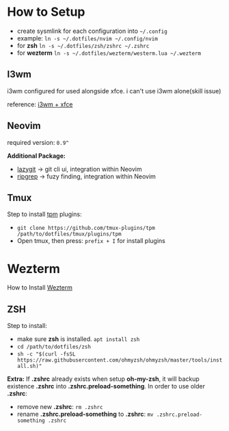 # How to Setup
- create sysmlink for each configuration into `~/.config`
- example: `ln -s ~/.dotfiles/nvim ~/.config/nvim`
- for **zsh** `ln -s ~/.dotfiles/zsh/zshrc ~/.zshrc`
- for **wezterm** `ln -s ~/.dotfiles/wezterm/westerm.lua ~/.wezterm`

## I3wm
i3wm configured for used alongside xfce. i can't use i3wm alone(skill issue)

reference: [i3wm + xfce](https://feeblenerd.blogspot.com/2015/11/pretty-i3-with-xfce.html)

## Neovim 
required version: `0.9^`

**Additional Package:**
- [lazygit](https://github.com/jesseduffield/lazygit) -> git cli ui, integration within Neovim
- [ripgrep](https://github.com/BurntSushi/ripgrep) -> fuzy finding, integration within Neovim

## Tmux
Step to install [tpm](https://github.com/tmux-plugins/tpm) plugins:
- `git clone https://github.com/tmux-plugins/tpm /path/to/dotfiles/tmux/plugins/tpm`
- Open tmux, then press: `prefix + I` for install plugins

# Wezterm
How to Install [Wezterm](https://wezfurlong.org/wezterm/installation.html)

## ZSH
Step to install:
- make sure **zsh** is installed. `apt install zsh`
- `cd /path/to/dotfiles/zsh`
- `sh -c "$(curl -fsSL https://raw.githubusercontent.com/ohmyzsh/ohmyzsh/master/tools/install.sh)"`

**Extra:** If **.zshrc** already exists when setup **oh-my-zsh**, it will backup existence **.zshrc** into **.zshrc.preload-something**. In order to use older **.zshrc**:
- remove new **.zshrc**: `rm .zshrc`
- rename **.zshrc.preload-something** to **.zshrc**: `mv .zshrc.preload-something .zshrc`

